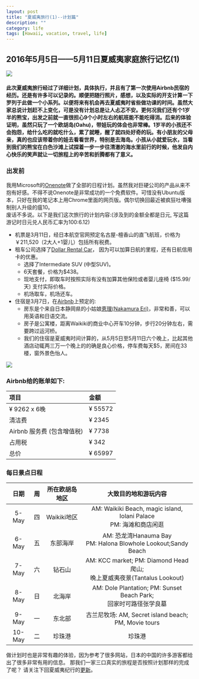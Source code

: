 ```yaml
---
layout: post
title: "夏威夷旅行(1)--计划篇"
description: ""
category: life
tags: [Hawaii, vacation, travel, life]
---
```



## 2016年5月5日——5月11日夏威夷家庭旅行记忆(1)

![](/winterwang.github.io/image/Hanauma.jpg)


#### 此次夏威夷旅行经过了详细计划，具体执行，并且有了第一次使用Airbnb民宿的经历。还是有许多可以记录的。顺便把随行照片，感想，以及实际的开支计算一下罗列于此做一个小系列。以便将来有机会再去夏威夷时省些做功课的时间。虽然大家总说计划赶不上变化，可是没有计划总是让人忐忑不安。更何况我们还有个1岁半的熊宝，出发之前就一直很担心9个小时左右的航班能不能吃得消。后来的体验证明，虽然只玩了一个欧胡岛(Oahu)，带娃玩的体会也非常棒。1岁半的小孩还不会抱怨，给什么吃的就吃什么，累了就睡，醒了就四处好奇的玩。有小朋友的父母亲，真的也应该带着你的娃去看看世界，特别是去海岛。小孩从小就爱玩水，当看到我们的熊宝在白色沙滩上试探着一步一步往清澈的海水里前行的时候，他发自内心快乐的笑声就让一切旅程上的辛苦和折腾都有了意义。

### 出发前
我用Microsoft的[Onenote](https://www.onenote.com/)做了全部的日程计划。虽然我对巨硬公司的产品从来不抱有好感。不得不说Onenote是非常成功的一个免费软件。可惜没有Ubuntu版本，只好在我的笔记本上用Chrome里面的网页版。偶尔切换回最近被疯狂吐嘈强制别人升级的瘟10。
<br>废话不多说。以下是我们这次旅行的计划内容:(涉及到的金额全都是日元, 写这篇游记时日元兑人民币汇率为100:6.12)

* 机票是3月11日，经日本航空官网预定名古屋-檀香山的直飞航班，价格为￥211,520（2大人+1婴儿）包括所有税费。
* 租车公司选择了[Dollar Rental Car](https://www.dollar.com/)， 因为可以加算日航的里程，还有日航信用卡的优惠。
    + 选择了Intermediate SUV (中型SUV)。
    + 6天套餐，价格为$438。
    + 现地支付，即取车时按照实际有没有加算其他保险或者婴儿座椅 ($15.99/天) 支付实际价格。
    + 机场取车，机场还车。
* 住宿是3月7日，在[Airbnb](https://goo.gl/1NnF68)上预定的: 
    + 房东是个来自日本静岡県的小姑娘[恵理(Nakamura Eri)](https://goo.gl/5gSnU1)，非常和善，可以用英语和日语交流。
    + 房子是公寓楼，距离Waikiki的商业中心开车10分钟，步行20分钟左右，需要跨过运河桥。
    + 我们的住宿是夏威夷时间计算的，从5月5日至5月11日六个晚上，比起其他酒店动辄两三万一个晚上的的确是良心价格，停车费每天$5，房间在33楼，窗外景色怡人。

    
![](/winterwang.github.io/image/Eri.jpg)


### Airbnb给的账单如下:

|项目                       |金额    |
|:--------------------------|:-------|
|¥ 9262 x 6晚               |¥ 55572 |
|清洁费                     |¥ 2345  |
|Airbnb 服务费 (包含增值税) |¥ 7738  |
|占用税                     |¥ 342   |
|总价                       |¥ 65997 |



### 每日景点日程

|日期   |周 |所在欧胡岛地区  |大致目的地和游玩内容                                                   |
|:-----:|:-:|:--------------:|:---------------------------------------------------------------------:|
|5-May  |四 |Waikiki地区     |AM: Waikiki Beach,  magic island, Iolani Palace <br>PM: 海滩和商店闲逛 |
|6-May  |五 |东部海岸        |AM: 恐龙湾Hanauma Bay <br>PM: Halona Blowhole Lookout;Sandy Beach      |
|7-May  |六 |钻石山          |AM: KCC market; PM: Diamond Head爬山; <br>晚上夏威夷夜景(Tantalus Lookout) |
|8-May  |日 |北海岸          |AM: Dole Plantation; PM: Sunset Beach Park; <br>回家时可路径张学良墓       |
|9-May  |一 |东北部          |古兰尼牧场: AM, Secret island beach; PM, Movie tours                   |
|10-May |二 |珍珠港          |珍珠港                                                                 |


做计划时也是非常有趣的体验，因为参考了很多网站，日本的中国的许多游客都给出了很多非常有用的信息。
那我们一家三口真实的旅程是否按照计划那样的完成了呢？ 请关注下回夏威夷纪行的[更新](https://winterwang.github.io/personal_book/index.html#-2-)。


